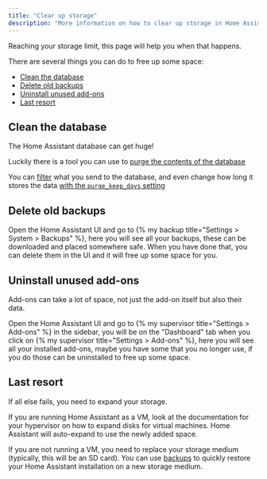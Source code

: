 ```yaml
---
title: "Clear up storage"
description: "More information on how to clear up storage in Home Assistant."
---
```


Reaching your storage limit, this page will help you when that happens.

There are several things you can do to free up some space:

- [Clean the database](#clean-the-database)
- [Delete old backups](#delete-old-backups)
- [Uninstall unused add-ons](#uninstall-unused-add-ons)
- [Last resort](#last-resort)

## Clean the database

The Home Assistant database can get huge!

Luckily there is a tool you can use to [purge the contents of the database](/integrations/recorder/#service-purge)

You can [filter](/integrations/recorder/#configure-filter) what you send to
the database, and even change how long it stores the data
[with the `purge_keep_days` setting](/integrations/recorder/#purge_keep_days)

## Delete old backups

Open the Home Assistant UI and go to {% my backup title="Settings > System > Backups" %}, here you will see all your backups,
these can be downloaded and placed somewhere safe. When you have done that, you can delete
them in the UI and it will free up some space for you.

## Uninstall unused add-ons

Add-ons can take a lot of space, not just the add-on itself but also their data.

Open the Home Assistant UI and go to {% my supervisor title="Settings > Add-ons" %} in the sidebar, you will be
on the "Dashboard" tab when you click on {% my supervisor title="Settings > Add-ons" %}, here you will see
all your installed add-ons, maybe you have some that you no longer use, if
you do those can be uninstalled to free up some space.

## Last resort

If all else fails, you need to expand your storage.

If you are running Home Assistant as a VM, look at the
documentation for your hypervisor on how to expand disks for virtual machines.
Home Assistant will auto-expand to use the newly added space.

If you are not running a VM, you need to replace your storage medium
(typically, this will be an SD card). You can use [backups](/common-tasks/os#home-assistant-os-backups) to quickly restore your Home Assistant
installation on a new storage medium.
